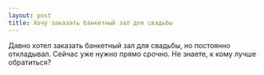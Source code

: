 ```yaml
---
layout: post 
title: Хочу заказать банкетный зал для свадьбы 
--- 
```

Давно хотел заказать банкетный зал для свадьбы, но постоянно откладывал. Сейчас уже нужно прямо срочно. Не знаете, к кому лучше обратиться?